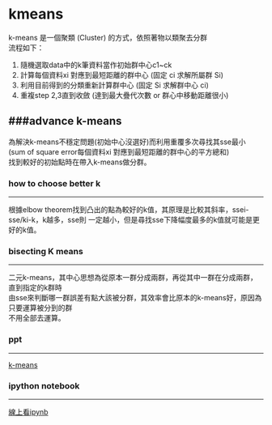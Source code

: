 kmeans
======
k-means 是一個聚類 (Cluster) 的方式，依照著物以類聚去分群  
流程如下：  
1. 隨機選取data中的k筆資料當作初始群中心c1~ck  
2. 計算每個資料xi 對應到最短距離的群中心 (固定 ci 求解所屬群 Si)  
3. 利用目前得到的分類重新計算群中心 (固定 Si 求解群中心 ci)  
4. 重複step 2,3直到收斂 (達到最大疊代次數 or 群心中移動距離很小)  

###advance k-means
--------------
為解決k-means不穩定問題(初始中心沒選好)而利用重覆多次尋找其sse最小  
(sum of square error每個資料xi 對應到最短距離的群中心的平方總和)  
找到較好的初始點時在帶入k-means做分群。  

### how to choose better k
--------------
根據elbow theorem找到凸出的點為較好的k值，其原理是比較其斜率，ssei-sse/ki-k，k越多，sse則  一定越小，但是尋找sse下降幅度最多的k值就可能是更好的k值。  

### bisecting K means
--------------
二元k-means，其中心思想為從原本一群分成兩群，再從其中一群在分成兩群，直到指定的k群時  
由sse來判斷哪一群誤差有點大該被分群，其效率會比原本的k-means好，原因為只要運算被分到的群  
不用全部去運算。  

### ppt
--------------
[k-means](http://www.slideshare.net/ssuserf88631/k-means-42435149)  

### ipython notebook
--------------
[線上看ipynb](http://nbviewer.ipython.org/url/hpdswy.ee.ncku.edu.tw/~wy/git_project/kmeans/k-means.ipynb)
